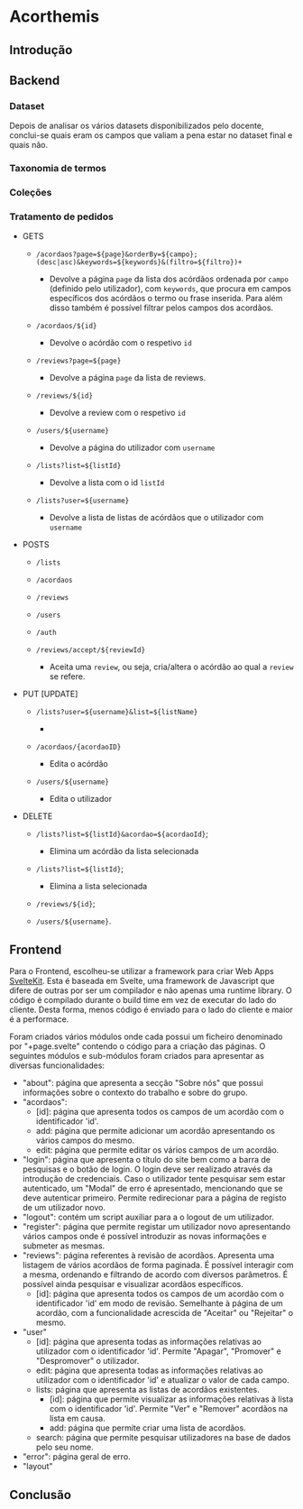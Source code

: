 # Acorthemis

## Introdução

## Backend

### Dataset

Depois de analisar os vários datasets disponibilizados pelo docente, conclui-se quais eram os campos que valiam a pena estar no dataset final e quais não.

### Taxonomia de termos


### Coleções 


### Tratamento de pedidos


- GETS
    - `/acordaos?page=${page}&orderBy=${campo};(desc|asc)&keywords=${keywords}&(filtro=${filtro})+`

        - Devolve a página `page` da lista dos acórdãos ordenada por `campo` (definido pelo utilizador), com `keywords`, que procura em campos específicos dos acórdãos o termo ou frase inserida. Para além disso também é possível filtrar pelos campos dos acordãos.
    - `/acordaos/${id}`

        - Devolve o acórdão com o respetivo `id`
    - `/reviews?page=${page}`

        - Devolve a página `page` da lista de reviews. 
    - `/reviews/${id}`

        - Devolve a review com o respetivo `id`
    - `/users/${username}`

       - Devolve a página do utilizador com `username`
    - `/lists?list=${listId}`

        - Devolve a lista com o id `listId`
    - `/lists?user=${username}`

        - Devolve a lista de listas de acórdãos que o utilizador com `username`
        
- POSTS
    - `/lists`
    - `/acordaos`
    - `/reviews`
    - `/users`
    - `/auth`
    - `/reviews/accept/${reviewId}`

        - Aceita uma `review`, ou seja, cria/altera o acórdão ao qual a `review` se refere.

- PUT [UPDATE]
    - `/lists?user=${username}&list=${listName}`

        - 
    - `/acordaos/{acordaoID}`

        - Edita o acórdão
    - `/users/${username}`


        - Edita o utilizador

- DELETE
    - `/lists?list=${listId}&acordao=${acordaoId}`;

        - Elimina um acórdão da lista selecionada
    - `/lists?list=${listId}`;

        - Elimina a lista selecionada
    - `/reviews/${id}`;
    - `/users/${username}`.


## Frontend

Para o Frontend, escolheu-se utilizar a framework para criar Web Apps [SvelteKit](https://kit.svelte.dev/). Esta é baseada em Svelte, uma framework de Javascript que difere de outras por ser um compilador e não apenas uma runtime library. O código é compilado durante o build time em vez de executar do lado do cliente. Desta forma, menos código é enviado para o lado do cliente e maior é a performace.

Foram criados vários módulos onde cada possui um ficheiro denominado por "+page.svelte" contendo o código para a criação das páginas. O seguintes módulos e sub-módulos foram criados para apresentar as diversas funcionalidades:

- "about": página que apresenta a secção "Sobre nós" que possui informações sobre o contexto do trabalho e sobre do grupo.
- "acordaos":
    - [id]: página que apresenta todos os campos de um acordão com o identificador 'id'.
    - add: página que permite adicionar um acordão apresentando os vários campos do mesmo.
    - edit: página que permite editar os vários campos de um acordão.
- "login": página que apresenta o título do site bem como a barra de pesquisas e o botão de login. O login deve ser realizado através da introdução de credenciais. Caso o utilizador tente pesquisar sem estar autenticado, um "Modal" de erro é apresentado, mencionando que se deve autenticar primeiro. Permite redirecionar para a página de registo de um utilizador novo.
- "logout": contém um script auxiliar para a o logout de um utilizador.
- "register": página que permite registar um utilizador novo apresentando vários campos onde é possível introduzir as novas informações e submeter as mesmas.
- "reviews": página referentes à revisão de acordãos. Apresenta uma listagem de vários acordãos de forma paginada. É possível interagir com a mesma, ordenando e filtrando de acordo com diversos parâmetros. É possível ainda pesquisar e visualizar acordãos específicos.
    - [id]: página que apresenta todos os campos de um acordão com o identificador 'id' em modo de revisão. Semelhante à página de um acordão, com a funcionalidade acrescida de "Aceitar" ou "Rejeitar" o mesmo.
- "user"
    - [id]: página que apresenta todas as informações relativas ao utilizador com o identificador 'id'. Permite "Apagar", "Promover" e "Despromover" o utilizador.
    - edit: página que apresenta todas as informações relativas ao utilizador com o identificador 'id' e atualizar o valor de cada campo.
    - lists: página que apresenta as listas de acordãos existentes.
        - [id]: página que permite visualizar as informações relativas à lista com o identificador 'id'. Permite "Ver" e "Remover" acordãos na lista em causa.
        - add: página que permite criar uma lista de acordãos. 
    - search: página que permite pesquisar utilizadores na base de dados pelo seu nome.
- "error": página geral de erro.
- "layout"

## Conclusão
